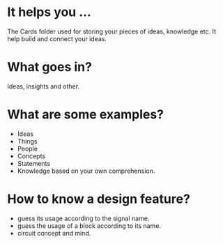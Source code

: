 # It helps you ...
The Cards folder used for storing your pieces of ideas, knowledge etc.
It help build and connect your ideas.

# What goes in?
Ideas, insights and other.

# What are some examples?
- Ideas
- Things
- People
- Concepts
- Statements
- Knowledge based on your own comprehension. 

# How to know a design feature?
- guess its usage according to the signal name.
- guess the usage of a block according to its name.
- circuit concept and mind.
